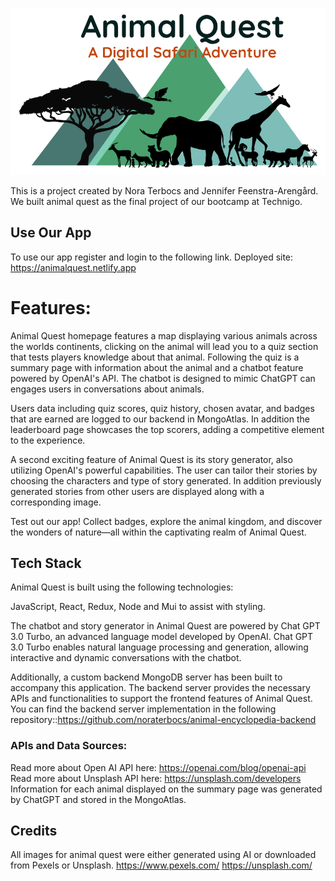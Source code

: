 ![Animal Quest Logo](/src/assets/encylogo4.png)

This is a project created by Nora Terbocs and Jennifer Feenstra-Arengård. We built animal quest as the final project of our bootcamp at Technigo. 

## Use Our App
To use our app register and login to the following link.
Deployed site: https://animalquest.netlify.app


# Features: 
 Animal Quest homepage features a map displaying various animals across the worlds continents, clicking on the animal will lead you to a quiz section that tests players knowledge about that animal. Following the quiz is a summary page with information about the animal and a chatbot feature powered by OpenAI's API. The chatbot is designed to mimic ChatGPT can engages users in conversations about animals.
 
Users data including quiz scores, quiz history, chosen avatar, and badges that are earned are logged to our backend in MongoAtlas. In addition the leaderboard page showcases the top scorers, adding a competitive element to the experience. 

A second exciting feature of Animal Quest is its story generator, also utilizing OpenAI's powerful capabilities. The user can tailor their stories by choosing the characters and type of story generated. In addition previously generated stories from other users are displayed along with a corresponding image. 
  
 Test out our app! Collect badges, explore the animal kingdom, and discover the wonders of nature—all within the captivating realm of Animal Quest.

## Tech Stack
Animal Quest is built using the following technologies:

JavaScript, React, Redux, Node and Mui to assist with styling. 

The chatbot and story generator in Animal Quest are powered by Chat GPT 3.0 Turbo, an advanced language model developed by OpenAI. Chat GPT 3.0 Turbo enables natural language processing and generation, allowing interactive and dynamic conversations with the chatbot.

Additionally, a custom backend MongoDB server has been built to accompany this application. The backend server provides the necessary APIs and functionalities to support the frontend features of Animal Quest. You can find the backend server implementation in the following repository::https://github.com/noraterbocs/animal-encyclopedia-backend


### APIs and Data Sources:
Read more about Open AI API here: https://openai.com/blog/openai-api                                        
Read more about Unsplash API here: https://unsplash.com/developers
Information for each animal displayed on the summary page was generated by ChatGPT and stored in the MongoAtlas.


## Credits
All images for animal quest were either generated using AI or downloaded from Pexels or Unsplash. 
https://www.pexels.com/
https://unsplash.com/


